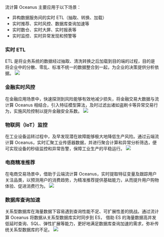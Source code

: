 流计算 Oceanus 主要应用于以下场景：
- 异构数据服务间的实时 ETL（抽取、转换、加载）
- 实时推荐、实时风控、数据库查询加速等
- 实时数仓、实时大屏、实时报表等
- 实时监控、实时异常发现和预警等

### 实时 ETL
ETL 是将业务系统的数据经过抽取、清洗转换之后加载到目的端的过程，目的是将企业中的分散、零乱、标准不统一的数据整合到一起，为企业的决策提供分析依据。
![](https://main.qcloudimg.com/raw/e1f543c36116e9998a2dd0a85652cb91.png)

### 金融实时风控
在金融应用场景中，快速探测到风险能够有效地减少损失，将金融交易大数据与流计算 Oceanus 相结合，引入特征模型算法，及时过滤出诸如盗刷卡等异常交易行为，实施风险控制以提升金融安全系数。
![](https://main.qcloudimg.com/raw/8a5eeb08b9673c1d473b493615ba69c2.png)

### 物联网（IoT）监控
在工业设备运转过程中，及早发现潜在故障能够极大地降低生产风险。通过云端流计算 Oceanus，实时汇聚工业传感器数据，并进行聚合计算和异常分析筛选，便可实现设备的秒级监控和异常告警，保障工业生产的平稳运行。
![](https://main.qcloudimg.com/raw/d993297e740603ee373eb7f45bb3dba1.png)

### 电商精准推荐
在电商交易场景中，借助于云端流计算 Oceanus，实时提取特征变量及跟踪用户关注品类，以预测用户的消费趋势，为精准推荐提供基础能力，从而提升用户购物体验、促进消费行为。
![](https://main.qcloudimg.com/raw/e3cb0ac39e1fa5ce6ed96778fd16584a.png)

### 数据库查询加速
关系型数据库在海量数据下容易遇到查询性能不足、可扩展性差的挑战。通过流计算 Oceanus 将数据从关系型数据库实时同步到 ES， 借助 ES 的海量数据高并发低延时查询、SQL、弹性扩展等能力，更好地满足数据库查询加速的需求，弥补传统关系型数据库的不足。
![](https://main.qcloudimg.com/raw/fec702dd8b012c74e254a335dc1e2a68.png)


